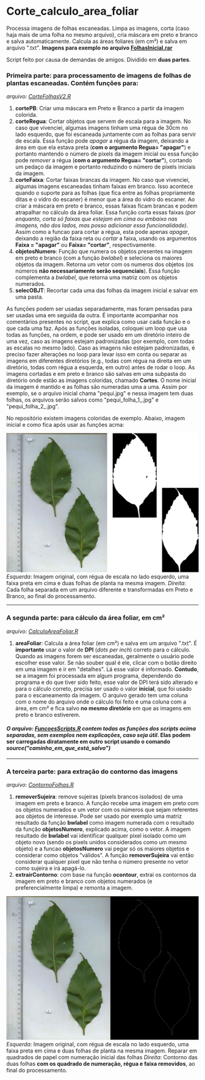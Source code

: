 # Corte_calculo_area_foliar
Processa imagens de folhas escaneadas. Limpa as imagens, corta (caso haja mais de uma folha no mesmo arquivo), cria máscara em preto e branco e salva automaticamente. Calcula as áreas foliares (em cm²) e salva em arquivo ".txt". 
**Imagens para exemplo no arquivo <a href="https://github.com/ThiagoRBM/Corte_calculo_area_foliar/blob/main/FolhasInicial.rar">FolhasInicial.rar</a>**

Script feito por causa de demandas de amigos. Dividido em **duas partes**.

### Primeira parte: para processamento de imagens de folhas de plantas escaneadas. Contém funções para:
*arquivo: <a href="https://github.com/ThiagoRBM/Corte_calculo_area_foliar/blob/main/CorteFolhasV2.R">CorteFolhasV2.R</a>*

1. **cortePB**: Criar uma máscara em Preto e Branco a partir da imagem colorida.
2. **corteRegua**: Cortar objetos que servem de escala para a imagem. No caso que vivenciei, algumas imagens tinham uma régua de 30cm no lado esquerdo, que foi escaneada juntamente com as folhas para servir de escala. Essa função pode *apagar* a régua da imagem, deixando a área em que ela estava preta (**com o argumento Regua= "apagar"**) e portanto mantendo o número de pixels da imagem inicial ou essa função pode *remover* a régua (**com o argumento Regua= "cortar"**), cortando um pedaço da imagem e portanto reduzindo o número de pixels iniciais da imagem.
3. **corteFaixa**: Cortar faixas brancas da imagem. No caso que vivenciei, algumas imagens escaneadas tinham faixas em branco. Isso acontece quando o suporte para as folhas (que fica entre as folhas propriamente ditas e o vidro do escaner) é menor que a área do vidro do escaner. Ao criar a máscara em preto e branco, essas faixas ficam brancas e podem atrapalhar no cálculo da área foliar. Essa função corta essas faixas *(por enquanto, corta só faixas que estejam em cima ou embaixo nas imagens, não dos lados, mas posso adicionar essa funcionalidade)*. Assim como a funcao para cortar a régua, esta pode apenas *apagar*, deixando a região da faixa reta ou *cortar* a faixa, usando os argumentos **Faixa = "apagar"** ou **Faixa= "cortar"**, respectivamente.
4. **objetosNumero**: Função que numera os objetos presentes na imagem em preto e branco (com a função *bwlabel*) e seleciona os maiores objetos da imagem. Retorna um vetor com os numeros dos objetos (os números **não necessariamente serão sequenciais**). Essa função complementa a *bwlabel*, que retorna uma matriz com os objetos numerados.
5. **selecOBJT**: Recortar cada uma das folhas da imagem inicial e salvar em uma pasta.

As funções podem ser usadas separadamente, mas foram pensadas para ser usadas uma em seguida da outra. É importante acompanhar nos comentários presentes no script, que explica como usar cada função e o que cada uma faz.
Após as funções isoladas, coloquei um loop que usa todas as funções, na ordem, e pode ser usado em um diretório inteiro de uma vez, caso as imagens estejam padronizadas (por exemplo, com todas as escalas no mesmo lado). Caso as imagens não estejam padronizadas, é preciso fazer alterações no loop para levar isso em conta ou separar as imagens em diferentes diretórios (e.g., todas com régua na direita em um diretório, todas com régua a esquerda, em outro) antes de rodar o loop.
As imagens cortadas e em preto e branco são salvas em uma subpasta do diretório onde estão as imagens coloridas, chamado **Cortes**. O nome inicial da imagem é mantido e as folhas são numeradas uma a uma. Assim por exemplo, se o arquivo inicial chama "pequi.jpg" e nessa imagem tem duas folhas, os arquivos serão salvos como "pequi_folha_1_.jpg" e "pequi_folha_2_.jpg". 

No repositório existem imagens coloridas de exemplo. Abaixo, imagem inicial e como fica após usar as funções acma:

![My Image](Exemplo.png)
*Esquerda*: Imagem original, com régua de escala no lado esquerdo, uma faixa preta em cima e duas folhas de planta na mesma imagem. *Direita*: Cada folha separada em um arquivo diferente e transformadas em Preto e Branco, ao final do processamento.

---

### A segunda parte: para cálculo da área foliar, em cm²
*arquivo: <a href="https://github.com/ThiagoRBM/Corte_calculo_area_foliar/blob/main/CalculoAreaFoliar.R">CalculoAreaFoliar.R</a>*

1. **areaFoliar**: Calcula a área foliar (em cm²) e salva em um arquivo ".txt". É **importante** usar o valor de **DPI** (*dots per inch*) correto para o cálculo. Quando as imagens forem ser escaneadas, geralmente o usuário pode escolher esse valor. Se não souber qual é ele, clicar com o botão direito em uma imagem e ir em "detalhes". Lá esse valor é informado. **Contudo**, se a imagem foi processada em algum programa, dependendo do programa e do que tiver sido feito, esse valor de DPI terá sido alterado e para o cálculo correto, precisa ser usado o valor **inicial**, que foi usado para o escaneamento da imagem. O arquivo gerado tem uma coluna com o nome do arquivo onde o cálculo foi feito e uma coluna com a área, em cm² e fica salvo **no mesmo diretório** em que as imagens em preto e branco estiverem.

#### *O arquivo: <a href="https://github.com/ThiagoRBM/Corte_calculo_area_foliar/blob/main/FuncoesScripts.R">FuncoesScripts.R</a> contem todas as funções dos scripts acima separadas, sem exemplos nem explicações, caso seja útil*. Elas podem ser carregadas diratamente em outro script usando o comando *source("caminho_em_que_está_salvo")*

---

### A terceira parte: para extração do contorno das imagens
*arquivo: <a href="https://github.com/ThiagoRBM/Corte_calculo_area_foliar/blob/main/ContornoFolhas.R">ContornoFolhas.R</a>*

1. **removerSujeira**: remove sujeiras (pixels brancos isolados) de uma imagem em preto e branco. A função recebe uma imagem em preto com os objetos numerados e um vetor com os números que sejam referentes aos objetos de interesse. Pode ser usado por exemplo uma matriz resultado da função **bwlabel** como imagem numerada com o resultado da função **objetosNumero**, explicado acima, como o vetor. A imagem resultado de **bwlabel** vai identificar qualquer pixel isolado como um objeto novo (sendo os pixels unidos considerados como um mesmo objeto) e a funcao **objetosNumero** vai pegar só os maiores objetos e considerar como objetos "válidos". A função **removerSujeira** vai então considerar qualquer pixel que não tenha o número presente no vetor como sujeira e irá apagá-lo.
2. **extrairContorno**: com base na função **ocontour**, extrai os contornos da imagem em preto e branco com objetos numerados (e preferencialmente limpa) e remonta a imagem.

![My Image](Exemplo2.png)
*Esquerda*: Imagem original, com régua de escala no lado esquerdo, uma faixa preta em cima e duas folhas de planta na mesma imagem. Reparar em quadrados de papel com numeração inicial das folhas *Direita*: Contorno das duas folhas **com os quadrado de numeração, régua e faixa removidos**, ao final do processamento.
